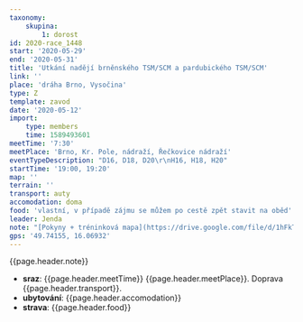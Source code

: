 ```yaml
---
taxonomy:
    skupina:
        1: dorost
id: 2020-race_1448
start: '2020-05-29'
end: '2020-05-31'
title: 'Utkání nadějí brněnského TSM/SCM a pardubického TSM/SCM'
link: ''
place: 'dráha Brno, Vysočina'
type: Z
template: zavod
date: '2020-05-12'
import:
    type: members
    time: 1589493601
meetTime: '7:30'
meetPlace: 'Brno, Kr. Pole, nádraží, Řečkovice nádraží'
eventTypeDescription: "D16, D18, D20\r\nH16, H18, H20"
startTime: '19:00, 19:20'
map: ''
terrain: ''
transport: auty
accomodation: doma
food: 'vlastní, v případě zájmu se můžem po cestě zpět stavit na oběd'
leader: Jenda
note: "[Pokyny + tréninková mapa](https://drive.google.com/file/d/1hFkTj3P62GDV7bNk6iEjLBzQ8WfxPD0t/view)\r\nProgram ([oficiální rozpis](https://drive.google.com/file/d/1bpLGmJy_fmcRTJytphtPY3ewhY7pQ5g5/view)):\r\n* pátek: [dráhový test](https://oris.orientacnisporty.cz/Zavod?id=5942&noprocess)\r\n* sobota: klasika (Čachnov, křižovatka v\_lese - 49.7355139N, 16.0802372E)\r\n* neděle: middle (Čachnov, křižovatka v\_lese 49.7355139N, 16.0802372E)\r\n\r\nS sebou:\r\n* věci na OB (včetně SI)\r\n* kvalitní oblečení i pro případ deště (nemůžeme mít kryté centrum)\r\n\r\nOmezení startu:\r\n* Maximálně 45 lidí za TSM/SCM, na základě přihlášek bude po konzultaci s oddílovými trenéry proveden výběr (snad se dostane na všechny)"
gps: '49.74155, 16.06932'
---
```

{{page.header.note}}
* **sraz**: {{page.header.meetTime}} {{page.header.meetPlace}}. Doprava {{page.header.transport}}.
* **ubytování**: {{page.header.accomodation}}
* **strava**: {{page.header.food}}
